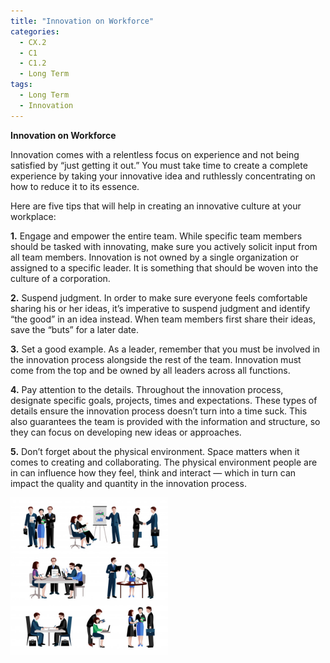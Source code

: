 ```yaml
---
title: "Innovation on Workforce"
categories:
  - CX.2
  - C1
  - C1.2
  - Long Term
tags:
  - Long Term
  - Innovation
---
```


**Innovation on Workforce**

Innovation comes with a relentless focus on experience and not being satisfied by “just getting it out.” You must take time to create a complete experience by taking your innovative idea and ruthlessly concentrating on how to reduce it to its essence.

Here are five tips that will help in creating an innovative culture at your workplace:


**1.** Engage and empower the entire team. While specific team members should be tasked with innovating, make sure you actively solicit input from all team members. Innovation is not owned by a single organization or assigned to a specific leader. It is something that should be woven into the culture of a corporation.

**2.** Suspend judgment. In order to make sure everyone feels comfortable sharing his or her ideas, it’s imperative to suspend judgment and identify “the good” in an idea instead. When team members first share their ideas, save the “buts” for a later date. 

**3.** Set a good example. As a leader, remember that you must be involved in the innovation process alongside the rest of the team. Innovation must come from the top and be owned by all leaders across all functions. 

**4.** Pay attention to the details. Throughout the innovation process, designate specific goals, projects, times and expectations. These types of details ensure the innovation process doesn’t turn into a time suck. This also guarantees the team is provided with the information and structure, so they can focus on developing new ideas or approaches.

**5.** Don’t forget about the physical environment. Space matters when it comes to creating and collaborating. The physical environment people are in can influence how they feel, think and interact — which in turn can impact the quality and quantity in the innovation process.

<img src="https://raw.githubusercontent.com/ADOxx-org/DISRUPT-Knowledge-Base/master/assets/images/teamwork-icons-set_1284-4409.jpg" width="50%" height="50%">
